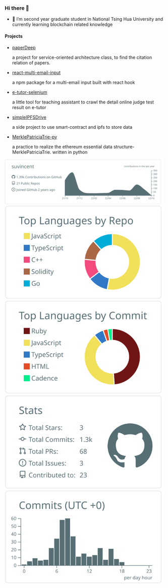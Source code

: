 ### Hi there 👋

- 🌱 I’m second year graduate student in National Tsing Hua University and currently learning blockchain related knowledge
<!--
**suvincent/suvincent** is a ✨ _special_ ✨ repository because its `README.md` (this file) appears on your GitHub profile.

Here are some ideas to get you started:

- 🔭 I’m currently working on ...
- 🌱 I’m currently learning ...
- 👯 I’m looking to collaborate on ...
- 🤔 I’m looking for help with ...
- 💬 Ask me about ...
- 📫 How to reach me: ...
- 😄 Pronouns: ...
- ⚡ Fun fact: ...
-->
#### Projects
* [paperDeep](https://github.com/SOA-SCK/app-PaperDeep)

    a project for service-oriented architecture class, to find the citation relation of papers.
* [react-multi-email-input](https://www.npmjs.com/package/react-multi-email-input)
    
    a npm package for a multi-email input built with react hook
* [e-tutor-selenium](https://github.com/suvincent/e-tutor-selenium)

    a little tool for teaching assistant to crawl the detail online judge test result on e-tutor
* [simpleIPFSDrive](https://github.com/suvincent/simpleIPFSDrive)

    a side project to use smart-contract and ipfs to store data
* [MerklePatriciaTrie-py](https://github.com/suvincent/MerklePatriciaTrie-py)
    
    a practice to realize the ethereum essential data structure-MerklePatriciaTrie. written in python

[![](https://raw.githubusercontent.com/suvincent/suvincent-profile-card/master/profile-summary-card-output/default/0-profile-details.svg)](https://github.com/vn7n24fzkq/github-profile-summary-cards)
[![](https://raw.githubusercontent.com/suvincent/suvincent-profile-card/master/profile-summary-card-output/default/1-repos-per-language.svg)](https://github.com/vn7n24fzkq/github-profile-summary-cards) [![](https://raw.githubusercontent.com/suvincent/suvincent-profile-card/master/profile-summary-card-output/default/2-most-commit-language.svg)](https://github.com/vn7n24fzkq/github-profile-summary-cards)
[![](https://raw.githubusercontent.com/suvincent/suvincent-profile-card/master/profile-summary-card-output/default/3-stats.svg)](https://github.com/vn7n24fzkq/github-profile-summary-cards) [![](https://raw.githubusercontent.com/suvincent/suvincent-profile-card/master/profile-summary-card-output/default/4-productive-time.svg)](https://github.com/vn7n24fzkq/github-profile-summary-cards)

